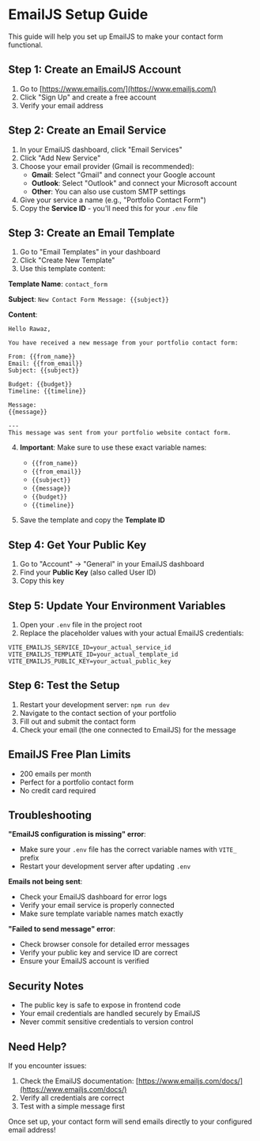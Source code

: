 # EmailJS Setup Guide

This guide will help you set up EmailJS to make your contact form functional.

## Step 1: Create an EmailJS Account

1. Go to [https://www.emailjs.com/](https://www.emailjs.com/)
2. Click "Sign Up" and create a free account
3. Verify your email address

## Step 2: Create an Email Service

1. In your EmailJS dashboard, click "Email Services"
2. Click "Add New Service"
3. Choose your email provider (Gmail is recommended):
   - **Gmail**: Select "Gmail" and connect your Google account
   - **Outlook**: Select "Outlook" and connect your Microsoft account
   - **Other**: You can also use custom SMTP settings
4. Give your service a name (e.g., "Portfolio Contact Form")
5. Copy the **Service ID** - you'll need this for your `.env` file

## Step 3: Create an Email Template

1. Go to "Email Templates" in your dashboard
2. Click "Create New Template"
3. Use this template content:

**Template Name**: `contact_form`

**Subject**: `New Contact Form Message: {{subject}}`

**Content**:
```
Hello Rawaz,

You have received a new message from your portfolio contact form:

From: {{from_name}}
Email: {{from_email}}
Subject: {{subject}}

Budget: {{budget}}
Timeline: {{timeline}}

Message:
{{message}}

---
This message was sent from your portfolio website contact form.
```

4. **Important**: Make sure to use these exact variable names:
   - `{{from_name}}`
   - `{{from_email}}`
   - `{{subject}}`
   - `{{message}}`
   - `{{budget}}`
   - `{{timeline}}`

5. Save the template and copy the **Template ID**

## Step 4: Get Your Public Key

1. Go to "Account" → "General" in your EmailJS dashboard
2. Find your **Public Key** (also called User ID)
3. Copy this key

## Step 5: Update Your Environment Variables

1. Open your `.env` file in the project root
2. Replace the placeholder values with your actual EmailJS credentials:

```env
VITE_EMAILJS_SERVICE_ID=your_actual_service_id
VITE_EMAILJS_TEMPLATE_ID=your_actual_template_id
VITE_EMAILJS_PUBLIC_KEY=your_actual_public_key
```

## Step 6: Test the Setup

1. Restart your development server: `npm run dev`
2. Navigate to the contact section of your portfolio
3. Fill out and submit the contact form
4. Check your email (the one connected to EmailJS) for the message

## EmailJS Free Plan Limits

- 200 emails per month
- Perfect for a portfolio contact form
- No credit card required

## Troubleshooting

**"EmailJS configuration is missing" error**:
- Make sure your `.env` file has the correct variable names with `VITE_` prefix
- Restart your development server after updating `.env`

**Emails not being sent**:
- Check your EmailJS dashboard for error logs
- Verify your email service is properly connected
- Make sure template variable names match exactly

**"Failed to send message" error**:
- Check browser console for detailed error messages
- Verify your public key and service ID are correct
- Ensure your EmailJS account is verified

## Security Notes

- The public key is safe to expose in frontend code
- Your email credentials are handled securely by EmailJS
- Never commit sensitive credentials to version control

## Need Help?

If you encounter issues:
1. Check the EmailJS documentation: [https://www.emailjs.com/docs/](https://www.emailjs.com/docs/)
2. Verify all credentials are correct
3. Test with a simple message first

Once set up, your contact form will send emails directly to your configured email address! 